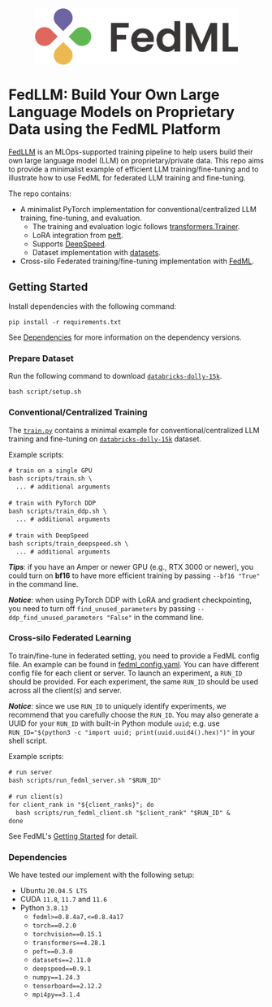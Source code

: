 <div align="center">
 <img src="assets/fedml_logo_light_mode.png" width="400px">
</div>

# FedLLM: Build Your Own Large Language Models on Proprietary Data using the FedML Platform

[FedLLM](https://blog.fedml.ai/releasing-fedllm-build-your-own-large-language-models-on-proprietary-data-using-the-fedml-platform/)
is an MLOps-supported training pipeline to help users build their own large language model (LLM) on proprietary/private
data.
This repo aims to provide a minimalist example of efficient LLM training/fine-tuning
and to illustrate how to use FedML for federated LLM training and fine-tuning.

The repo contains:

- A minimalist PyTorch implementation for conventional/centralized LLM training, fine-tuning, and evaluation.
    - The training and evaluation logic
      follows [transformers.Trainer](https://huggingface.co/docs/transformers/main_classes/trainer).
    - LoRA integration from [peft](https://github.com/huggingface/peft).
    - Supports [DeepSpeed](https://www.deepspeed.ai/).
    - Dataset implementation with [datasets](https://huggingface.co/docs/datasets/index).
- Cross-silo Federated training/fine-tuning implementation with [FedML](https://github.com/FedML-AI/FedML).

## Getting Started

Install dependencies with the following command:

```shell
pip install -r requirements.txt
```

See [Dependencies](#dependencies) for more information on the dependency versions.

### Prepare Dataset

Run the following command to download [`databricks-dolly-15k`](https://github.com/databrickslabs/dolly/tree/master/data).

```shell
bash script/setup.sh
```

### Conventional/Centralized Training

The [`train.py`](train.py) contains a minimal example for conventional/centralized LLM training and fine-tuning
on [`databricks-dolly-15k`](https://github.com/databrickslabs/dolly/tree/master/data) dataset.

Example scripts:

```shell
# train on a single GPU
bash scripts/train.sh \
  ... # additional arguments

# train with PyTorch DDP
bash scripts/train_ddp.sh \
  ... # additional arguments

# train with DeepSpeed
bash scripts/train_deepspeed.sh \
  ... # additional arguments
```

**_Tips_**: if you have an Amper or newer GPU (e.g., RTX 3000 or newer), you could turn on **bf16** to have more efficient training by passing
`--bf16 "True"` in the command line.

**_Notice_**: when using PyTorch DDP with LoRA and gradient checkpointing,
you need to turn off `find_unused_parameters`
by passing `--ddp_find_unused_parameters "False"` in the command line.

### Cross-silo Federated Learning

To train/fine-tune in federated setting, you need to provide a FedML config file.
An example can be found in [fedml_config.yaml](fedml_config/fedml_config.yaml).
You can have different config file for each client or server.
To launch an experiment, a `RUN_ID` should be provided. For each experiment, the same `RUN_ID` should be used across all
the client(s) and server.

**_Notice_**: since we use `RUN_ID` to uniquely identify experiments,
we recommend that you carefully choose the `RUN_ID`.
You may also generate a UUID for your `RUN_ID` with built-in Python module `uuid`;
e.g. use `RUN_ID="$(python3 -c "import uuid; print(uuid.uuid4().hex)")"` in your shell script.

Example scripts:

```shell
# run server
bash scripts/run_fedml_server.sh "$RUN_ID"

# run client(s)
for client_rank in "${client_ranks}"; do
  bash scripts/run_fedml_client.sh "$client_rank" "$RUN_ID" &
done
```

See FedML's [Getting Started](https://doc.fedml.ai/starter/getting_started.html) for detail.

### Dependencies

We have tested our implement with the following setup:

- Ubuntu `20.04.5 LTS`
- CUDA `11.8`, `11.7` and `11.6`
- Python `3.8.13`
    - `fedml>=0.8.4a7,<=0.8.4a17`
    - `torch==0.2.0`
    - `torchvision==0.15.1`
    - `transformers==4.28.1`
    - `peft==0.3.0`
    - `datasets==2.11.0`
    - `deepspeed==0.9.1`
    - `numpy==1.24.3`
    - `tensorboard==2.12.2`
    - `mpi4py==3.1.4`
